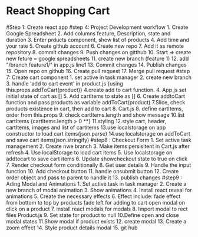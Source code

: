 # React Shopping Cart

#Step 1:  Create react app
#step 4: Project Development workflow
            1. Create Google Spreadsheet
            2. Add columns feature, Description, state and duration
            3. Enter prducts component, show list of products
            4. Add time and your rate
            5. Create github account
            6. Create new repo
            7. Add it as remote repository
            8. commit changes
            9. Push changes on gitthub
            10. Start => create new feture = google spreadsheets
            11. create new branch (feature 1)
            12. add "/branch feature1/" in app.js line1
            13. Commit changes
            14. Publish changes
            15. Open repo on github
            16. Create pull request
            17. Merge pull request
#step 7: Create cart component
        1. set active in task manager
        2. create new branch
        3. handle 'add to cart event' in product.js {using this.props.addToCart(product)}
        4.create add to cart function.
        4. App.js set initial state of cart as []
        5. Add cartItems to state as []
        6. Create addtoCart function and pass products as variable
            addToCart(product)
        7.Slice, check products existence in cart, then add to cart
        8. Cart.js 
        8. define cartItems, order from this.props
        9. check cartItems.length and show message
        10.list cartItems {cartItems.length > 0 **}
        11.styling
        12.style cart, header, cartItems, images and list of cartitems
        13.use localstorage on app constructor to load cart items(json.parse)
        14.use localstorage on addToCart and save cart items(json.stringify)
#step8 : Checkout Form
        1. Set active task management
        2. Create nwe branch
        3. Make items persisitent in Cart.js after refresh
        4. Use localStorage to load cart items
        5. Use localstorage on addtocart to save cart items
        6. Update showcheckout state to true on click
        7. Render checkout form conditionally
        8. Get user details
        9. Handle the input function
        10. Add checkout button
        11. handle onsubmit button
        12. Create order object and pass to parent to handle it
        13. publish changes
#step9 : Ading Modal and Animations
        1. Set active task in task manager
        2. Create a new branch of modal animation
        3. Show animations
        4. Install react reveal for animations
        5. Create the necessary effects
        6. Effect include: fade effect from bottom to top by products
                            fade left for adding to cart
                            open modal on click on a product
        7. install react modals for modals
        8. Import modal to rect files Product.js
        9. Set state for product to null
        10.Define open and close modal states
        11.Show modal if product exists
        12. create modal
        13. Create a zoom effect
        14. Style product details modal
        15. git hub 